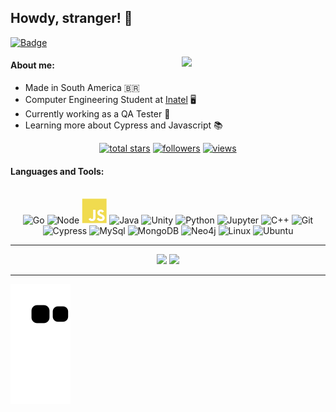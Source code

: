 ## Howdy, stranger! 👋

[![Badge](https://img.shields.io/static/v1?label=&message=Gabriel&color=informational&style=flat-square&logo=Linkedin&logoColor=white&link=https://www.linkedin.com/in/gabriel-pivoto-091ab0226)](https://www.linkedin.com/in/gabriel-pivoto-091ab0226)

<img align='right' src="https://media0.giphy.com/media/qgQUggAC3Pfv687qPC/giphy.gif?cid=ecf05e4772zxp2lxyohmv5r7928lcgmustzp8nn15gvn55l0&rid=giphy.gif&ct=g" width="230">

#### About me:

- Made in South America 🇧🇷
- Computer Engineering Student at [Inatel](https://inatel.br/home/) 🖥️
- Currently working as a QA Tester 🔎
- Learning more about Cypress and Javascript 📚

<!-- Star counter - https://github.com/idealclover/GitHub-Star-Counter -->
<p align="center">
<a href="https://github.com/GabrielPivoto?tab=repositories&sort=stargazers">    
    <img alt="total stars" title="Total stars on GitHub" src="https://custom-icon-badges.herokuapp.com/badge/dynamic/json?logo=star&color=55960c&labelColor=488207&label=Stars&style=for-the-badge&query=%24.stars&url=https://api.github-star-counter.workers.dev/user/GabrielPivoto"/></a>
<a href="https://github.com/GabrielPivoto?tab=followers">
    <img alt="followers" title="Follow me on Github" src="https://custom-icon-badges.herokuapp.com/github/followers/GabrielPivoto?color=236ad3&labelColor=1155ba&style=for-the-badge&logo=person-add&label=Follow&logoColor=white"/></a>
<a href="https://github.com/GabrielPivoto">    
    <img alt="views" title="GitHub profile views" src="https://komarev.com/ghpvc/?username=GabrielPivoto&style=for-the-badge"/></a>
</p>

#### Languages and Tools:

<div align="center" style="display: inline_block"><br>
  <img src="https://www.vectorlogo.zone/logos/golang/golang-official.svg" alt="Go" title="Go" width="40" height="40"/>
  <img src="https://www.vectorlogo.zone/logos/nodejs/nodejs-icon.svg" alt="Node" title="Node" width="40" height="40"/>
  <img src="https://raw.githubusercontent.com/devicons/devicon/master/icons/javascript/javascript-plain.svg" alt="Javascript" title="Javascript" width="40" height="40"/>   
  <img src="https://www.vectorlogo.zone/logos/java/java-icon.svg" alt="Java" title="Java" width="40" height="40"/>
  <img src="https://www.vectorlogo.zone/logos/unity3d/unity3d-icon.svg" alt="Unity" title="Unity" width="40" height="40"/> 
  <img src="https://www.vectorlogo.zone/logos/python/python-icon.svg" alt="Python" title="Python" width="40" height="40">
  <img src="https://www.vectorlogo.zone/logos/jupyter/jupyter-icon.svg" alt="Jupyter" title="Jupyter" width="40" height="40">
  <img src="https://cdn-icons-png.flaticon.com/512/6132/6132222.png" alt="C++" title="C++" width="40" height="40">
  <img src="https://www.vectorlogo.zone/logos/git-scm/git-scm-icon.svg" alt="Git" title="Git" width="40" height="40">  
  <img src="https://raw.githubusercontent.com/get-icon/geticon/master/icons/cypress.svg" alt="Cypress" title="Cypress" width="40" height="40">
  <img src="https://www.vectorlogo.zone/logos/mysql/mysql-official.svg" alt="MySql" title="MySql" width="40" height="40">
  <img src="https://www.vectorlogo.zone/logos/mongodb/mongodb-icon.svg" alt="MongoDB" title="MongoDB" width="40" height="40">
  <img src="https://www.vectorlogo.zone/logos/neo4j/neo4j-icon.svg" alt="Neo4j" title="Neo4j" width="40" height="40">
  <img src="https://www.vectorlogo.zone/logos/linux/linux-icon.svg" alt="Linux" title="Linux" width="40" height="40">
  <img src="https://www.vectorlogo.zone/logos/ubuntu/ubuntu-icon.svg" alt="Ubuntu" title="Ubuntu" width="40" height="40">
</div>

---

<p align="center">
  <img height="180em" src="https://github-readme-stats.vercel.app/api?username=GabrielPivoto&show_icons=true&theme=nightowl&include_all_commits=true&count_private=true"/>
  <img height="180em" src="https://github-readme-stats.vercel.app/api/top-langs/?username=GabrielPivoto&layout=compact&theme=nightowl&count_private=true"/>
</p>

---

![Snake animation](https://github.com/GabrielPivoto/GabrielPivoto/blob/output/github-contribution-grid-snake.svg)
